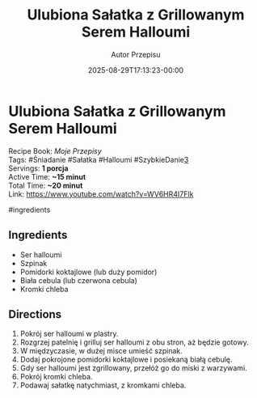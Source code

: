 ﻿---
draft: true
title: "Ulubiona Sałatka z Grillowanym Serem Halloumi"
author: "Autor Przepisu"
recipe_image: images/recipe-headers/default.avif
date: 2025-08-29T17:13:23-00:00
categories: ["do-kategoryzacji"]
tags: ["draft"]
tagline: "Przepis do sformatowania"
servings: 4
prep_time: 15
cook: true
cook_time: 30
calories: 300
protein: 20
fat: 10
carbohydrate: 25
---
# Ulubiona Sałatka z Grillowanym Serem Halloumi

Recipe Book: _Moje Przepisy_  
Tags: #Śniadanie #Sałatka #Halloumi #SzybkieDanie[3](https://nomadbynature.xyz/jak-tworzyc-relacyjne-bazy-danych-w-notion-darmowy-szablon)  
Servings: **1 porcja**  
Active Time: **~15 minut**  
Total Time: **~20 minut**  
Link: https://www.youtube.com/watch?v=WV6HR4I7Flk

#ingredients
## Ingredients

-  Ser halloumi
-  Szpinak
-  Pomidorki koktajlowe (lub duży pomidor)
-  Biała cebula (lub czerwona cebula)
-  Kromki chleba

## Directions

1. Pokrój ser halloumi w plastry.
2. Rozgrzej patelnię i grilluj ser halloumi z obu stron, aż będzie gotowy.
3. W międzyczasie, w dużej misce umieść szpinak.
4. Dodaj pokrojone pomidorki koktajlowe i posiekaną białą cebulę.
5. Gdy ser halloumi jest zgrillowany, przełóż go do miski z warzywami.
6. Pokrój kromki chleba.
7. Podawaj sałatkę natychmiast, z kromkami chleba.
